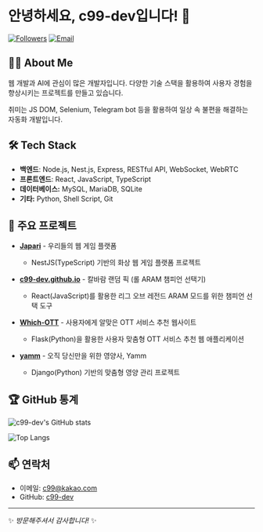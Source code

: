 # 안녕하세요, c99-dev입니다! 👋

[![Followers](https://img.shields.io/github/followers/c99-dev?style=social)](https://github.com/c99-dev?tab=followers)
[![Email](https://img.shields.io/badge/Email-c99%40kakao.com-orange)](mailto:c99@kakao.com)

## 🧑‍💻 About Me

웹 개발과 AI에 관심이 많은 개발자입니다. 다양한 기술 스택을 활용하여 사용자 경험을 향상시키는 프로젝트를 만들고 있습니다.

취미는 JS DOM, Selenium, Telegram bot 등을 활용하여 일상 속 불편을 해결하는 자동화 개발입니다.

## 🛠️ Tech Stack

- **백엔드**: Node.js, Nest.js, Express, RESTful API, WebSocket, WebRTC
- **프론트엔드**: React, JavaScript, TypeScript
- **데이터베이스:** MySQL, MariaDB, SQLite
- **기타:** Python, Shell Script, Git

## 🚀 주요 프로젝트

- [**Japari**](https://github.com/c99-dev/Japari) - 우리들의 웹 게임 플랫폼

  - NestJS(TypeScript) 기반의 화상 웹 게임 플랫폼 프로젝트

- [**c99-dev.github.io**](https://github.com/c99-dev/c99-dev.github.io) - 칼바람 랜덤 픽 (롤 ARAM 챔피언 선택기)

  - React(JavaScript)를 활용한 리그 오브 레전드 ARAM 모드를 위한 챔피언 선택 도구

- [**Which-OTT**](https://github.com/c99-dev/Which-OTT) - 사용자에게 알맞은 OTT 서비스 추천 웹사이트

  - Flask(Python)을 활용한 사용자 맞춤형 OTT 서비스 추천 웹 애플리케이션

- [**yamm**](https://github.com/c99-dev/yamm) - 오직 당신만을 위한 영양사, Yamm
  - Django(Python) 기반의 맞춤형 영양 관리 프로젝트

## 🏆 GitHub 통계

![c99-dev's GitHub stats](https://github-readme-stats.vercel.app/api?username=c99-dev&show_icons=true&theme=radical)

![Top Langs](https://github-readme-stats.vercel.app/api/top-langs/?username=c99-dev&layout=compact&theme=radical)

## 📫 연락처

- 이메일: [c99@kakao.com](mailto:c99@kakao.com)
- GitHub: [c99-dev](https://github.com/c99-dev)

---

✨ _방문해주셔서 감사합니다!_ ✨
